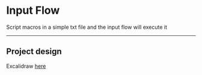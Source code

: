 # Input Flow

Script macros in a simple txt file and the input flow will execute it

---


## Project design

Excalidraw [here](./doc/architecture.excalidraw)
